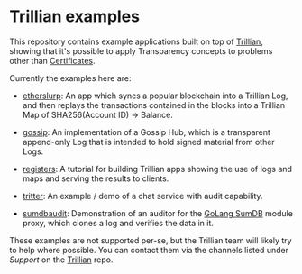 # Trillian examples

This repository contains example applications built on top of
[Trillian][], showing that it's possible to apply
Transparency concepts to problems other than
[Certificates](https://github.com/google/certificate-transparency-go).

Currently the examples here are:
 * [etherslurp](etherslurp): An app which syncs a popular blockchain into a
   Trillian Log, and then replays the transactions contained in the blocks
   into a Trillian Map of SHA256(Account ID) -> Balance.

 * [gossip](gossip): An implementation of a Gossip Hub, which is a transparent
   append-only Log that is intended to hold signed material from other Logs.

 * [registers](registers): A tutorial for building Trillian apps showing the
   use of logs and maps and serving the results to clients.

 * [tritter](tritter): An example / demo of a chat service with audit
   capability.

 * [sumdbaudit](sumdbaudit): Demonstration of an auditor for the
   [GoLang SumDB](https://go.googlesource.com/proposal/+/master/design/25530-sumdb.md)
   module proxy, which clones a log and verifies the data in it.

These examples are not supported per-se, but the Trillian team will likely try
to help where possible.  You can contact them via the channels listed under
*Support* on the [Trillian][] repo.

[Trillian]: https://github.com/google/trillian

